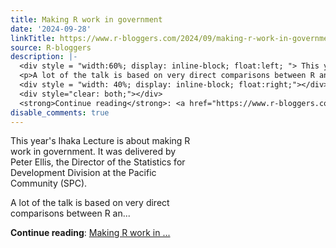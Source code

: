 ```yaml
---
title: Making R work in government
date: '2024-09-28'
linkTitle: https://www.r-bloggers.com/2024/09/making-r-work-in-government/
source: R-bloggers
description: |-
  <div style = "width:60%; display: inline-block; float:left; "> This year's Ihaka Lecture is about making R work in government. It was delivered by Peter Ellis, the Director of the Statistics for Development Division at the Pacific Community (SPC).</p>
  <p>A lot of the talk is based on very direct comparisons between R an...</p></div>
  <div style = "width: 40%; display: inline-block; float:right;"></div>
  <div style="clear: both;"></div>
  <strong>Continue reading</strong>: <a href="https://www.r-bloggers.com/2024/09/making-r-work-in-government/">Making R work in ...
disable_comments: true
---
```

<div style = "width:60%; display: inline-block; float:left; "> This year's Ihaka Lecture is about making R work in government. It was delivered by Peter Ellis, the Director of the Statistics for Development Division at the Pacific Community (SPC).</p>
<p>A lot of the talk is based on very direct comparisons between R an...</p></div>
<div style = "width: 40%; display: inline-block; float:right;"></div>
<div style="clear: both;"></div>
<strong>Continue reading</strong>: <a href="https://www.r-bloggers.com/2024/09/making-r-work-in-government/">Making R work in ...